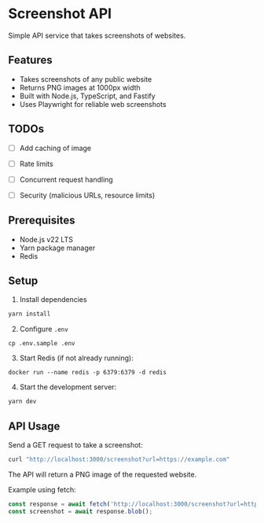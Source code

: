 # Screenshot API

Simple API service that takes screenshots of websites.

## Features

- Takes screenshots of any public website
- Returns PNG images at 1000px width
- Built with Node.js, TypeScript, and Fastify
- Uses Playwright for reliable web screenshots

## TODOs

- [ ] Add caching of image
- [ ] Rate limits
- [ ] Concurrent request handling
- [ ] Security (malicious URLs, resource limits)


## Prerequisites

- Node.js v22 LTS
- Yarn package manager
- Redis

## Setup

1. Install dependencies

```bash
yarn install
```

2. Configure `.env`

```
cp .env.sample .env
```

3. Start Redis (if not already running):

```
docker run --name redis -p 6379:6379 -d redis
```

4. Start the development server:

```bash
yarn dev
```

## API Usage

Send a GET request to take a screenshot:

```bash
curl "http://localhost:3000/screenshot?url=https://example.com"
```

The API will return a PNG image of the requested website.

Example using fetch:

```javascript
const response = await fetch('http://localhost:3000/screenshot?url=https://example.com');
const screenshot = await response.blob();
```
